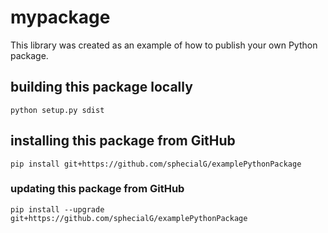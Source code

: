 # mypackage
This library was created as an example of how to publish your own Python package.

## building this package locally
`python setup.py sdist`

## installing this package from GitHub
`pip install git+https://github.com/sphecialG/examplePythonPackage`

### updating this package from GitHub
`pip install --upgrade git+https://github.com/sphecialG/examplePythonPackage`
